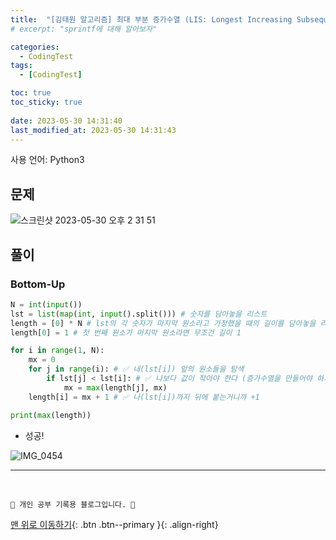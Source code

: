 ```yaml
---
title:  "[김태원 알고리즘] 최대 부분 증가수열 (LIS: Longest Increasing Subsequence) (DP) "
# excerpt: "sprintf에 대해 알아보자"

categories:
  - CodingTest
tags:
  - [CodingTest]

toc: true
toc_sticky: true
 
date: 2023-05-30 14:31:40
last_modified_at: 2023-05-30 14:31:43
---
```


사용 언어: Python3

## 문제
![스크린샷 2023-05-30 오후 2 31 51](https://github.com/minju412/jenkins-test/assets/59405576/d3401de5-a3df-4d19-bb88-b02a0f06d08c)

## 풀이
### Bottom-Up
```py
N = int(input())
lst = list(map(int, input().split())) # 숫자를 담아놓을 리스트
length = [0] * N # lst의 각 숫자가 마지막 원소라고 가정했을 때의 길이를 담아놓을 리스트
length[0] = 1 # 첫 번째 원소가 마지막 원소라면 무조건 길이 1

for i in range(1, N):
    mx = 0
    for j in range(i): # ✅ 내(lst[i]) 앞의 원소들을 탐색
        if lst[j] < lst[i]: # ✅ 나보다 값이 작아야 한다 (증가수열을 만들어야 하기 때문)
            mx = max(length[j], mx)
    length[i] = mx + 1 # ✅ 나(lst[i])까지 뒤에 붙는거니까 +1

print(max(length))
```
- 성공!

![IMG_0454](https://github.com/minju412/jenkins-test/assets/59405576/c43374b3-aaf5-4cc0-889a-9712b47d51ee)



***
<br>


    💛 개인 공부 기록용 블로그입니다. 👻

[맨 위로 이동하기](#){: .btn .btn--primary }{: .align-right}